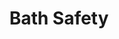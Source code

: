---
ee_id_thing: '4229'
site: '1'
type: '2'
inv_num: 2014-033
url: 2014-033-bath-safety
title: Bath Safety
year: '2014'
display_year: '2014'
medium: Foam pool noodle, Bounty paper towel rolls, sweatband, Medline cane
dims: '140 cm x variable width x variable depth '
pitch: ''
ps: ''
live_url: ''
related: ''
youtube: ''
related_code: ''
imgs: bath-safety-2014-033-full-Heart-01-database-SM.jpg
subheading: ''
download: ''
add_credit: ''
commission: ''
layout: things-i-made
---